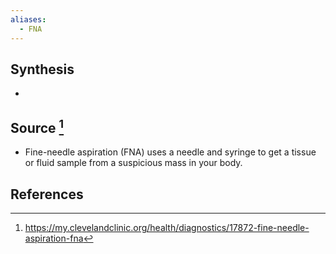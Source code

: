 ```yaml
---
aliases:
  - FNA
---
```

## Synthesis
- 
## Source [^1]
- Fine-needle aspiration (FNA) uses a needle and syringe to get a tissue or fluid sample from a suspicious mass in your body.
## References

[^1]: https://my.clevelandclinic.org/health/diagnostics/17872-fine-needle-aspiration-fna
